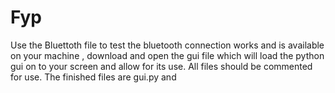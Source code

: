 # Fyp
Use the Bluettoth file to test the bluetooth connection works and is available on your machine ,
download and open the gui file which will load the python gui on to your screen and allow for its use.
All files should be commented for use.
The finished files are gui.py and 
